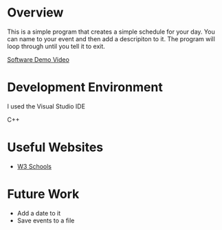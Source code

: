 # Overview

This is a simple program that creates a simple schedule for your day. You can name to your event and then add a descripiton to it. The program will loop through until you tell it to exit.

[Software Demo Video]()

# Development Environment

I used the Visual Studio IDE

C++

# Useful Websites

- [W3 Schools](https://www.w3schools.com/cpp/cpp_syntax.asp)

# Future Work

- Add a date to it 
- Save events to a file

